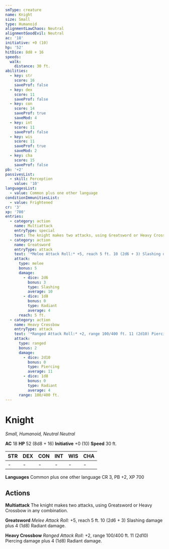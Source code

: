 ```yaml
---
smType: creature
name: Knight
size: Small
type: Humanoid
alignmentLawChaos: Neutral
alignmentGoodEvil: Neutral
ac: '18'
initiative: +0 (10)
hp: '52'
hitDice: 8d8 + 16
speeds:
  walk:
    distance: 30 ft.
abilities:
  - key: str
    score: 16
    saveProf: false
  - key: dex
    score: 11
    saveProf: false
  - key: con
    score: 14
    saveProf: true
    saveMod: 4
  - key: int
    score: 11
    saveProf: false
  - key: wis
    score: 11
    saveProf: true
    saveMod: 2
  - key: cha
    score: 15
    saveProf: false
pb: '+2'
passivesList:
  - skill: Perception
    value: '10'
languagesList:
  - value: Common plus one other language
conditionImmunitiesList:
  - value: Frightened
cr: '3'
xp: '700'
entries:
  - category: action
    name: Multiattack
    entryType: special
    text: The knight makes two attacks, using Greatsword or Heavy Crossbow in any combination.
  - category: action
    name: Greatsword
    entryType: attack
    text: '*Melee Attack Roll:* +5, reach 5 ft. 10 (2d6 + 3) Slashing damage plus 4 (1d8) Radiant damage.'
    attack:
      type: melee
      bonus: 5
      damage:
        - dice: 2d6
          bonus: 3
          type: Slashing
          average: 10
        - dice: 1d8
          bonus: 0
          type: Radiant
          average: 4
      reach: 5 ft.
  - category: action
    name: Heavy Crossbow
    entryType: attack
    text: '*Ranged Attack Roll:* +2, range 100/400 ft. 11 (2d10) Piercing damage plus 4 (1d8) Radiant damage.'
    attack:
      type: ranged
      bonus: 2
      damage:
        - dice: 2d10
          bonus: 0
          type: Piercing
          average: 11
        - dice: 1d8
          bonus: 0
          type: Radiant
          average: 4
      range: 100/400 ft.
---
```


# Knight
*Small, Humanoid, Neutral Neutral*

**AC** 18
**HP** 52 (8d8 + 16)
**Initiative** +0 (10)
**Speed** 30 ft.

| STR | DEX | CON | INT | WIS | CHA |
| --- | --- | --- | --- | --- | --- |
| - | - | - | - | - | - |

**Languages** Common plus one other language
CR 3, PB +2, XP 700

## Actions

**Multiattack**
The knight makes two attacks, using Greatsword or Heavy Crossbow in any combination.

**Greatsword**
*Melee Attack Roll:* +5, reach 5 ft. 10 (2d6 + 3) Slashing damage plus 4 (1d8) Radiant damage.

**Heavy Crossbow**
*Ranged Attack Roll:* +2, range 100/400 ft. 11 (2d10) Piercing damage plus 4 (1d8) Radiant damage.
